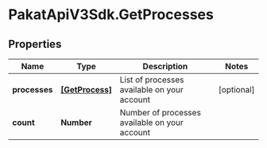 # PakatApiV3Sdk.GetProcesses

## Properties
Name | Type | Description | Notes
------------ | ------------- | ------------- | -------------
**processes** | [**[GetProcess]**](GetProcess.md) | List of processes available on your account | [optional] 
**count** | **Number** | Number of processes available on your account | 


